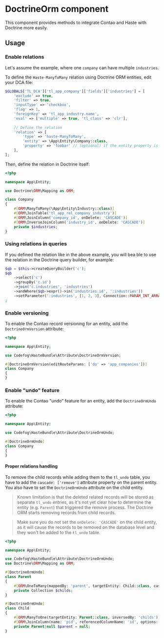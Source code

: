 # DoctrineOrm component

This component provides methods to integrate Contao and Haste with Doctrine more easily.

## Usage

### Enable relations

Let's assume the example, where one `company` can have multiple `industries`.

To define the `Haste-ManyToMany` relation using Doctrine ORM entities, edit your DCA file:

```php
$GLOBALS['TL_DCA']['tl_app_company']['fields']['industries'] = [
    'exclude' => true,
    'filter' => true,
    'inputType' => 'checkbox',
    'flag' => 1,
    'foreignKey' => 'tl_app_industry.name',
    'eval' => ['multiple' => true, 'tl_class' => 'clr'],
    
    // Define the relation
    'relation' => [
        'type' => 'haste-ManyToMany', 
        'entity' => \App\Entity\Company::class,
        'property' => 'foobar' // (optional) if the entity property is different than the field name
    ],
];
```

Then, define the relation in Doctrine itself:

```php
<?php

namespace App\Entity;

use Doctrine\ORM\Mapping as ORM;

class Company
{
    #[ORM\ManyToMany(\App\Entity\Industry::class)]
    #[ORM\JoinTable('tl_app_rel_company_industry')]
    #[ORM\JoinColumn('company_id', onDelete: 'CASCADE')]
    #[ORM\InverseJoinColumn('industry_id', onDelete: 'CASCADE')]
    private $industries;
}
``` 


### Using relations in queries

If you defined the relation like in the above example, you will bea ble to use the relation in the Doctrine 
query builder, for example:

```php
$qb = $this->createQueryBuilder('c');
$qb
    ->select('c')
    ->groupBy('c.id')
    ->join('c.industries', 'industries')
    ->andWhere($qb->expr()->in('industries.id', ':industries'))
    ->setParameter(':industries', [1, 2, 3], Connection::PARAM_INT_ARRAY)
;
```


### Enable versioning

To enable the Contao record versioning for an entity, add the `DoctrineOrmVersion` attribute:

```php
<?php

namespace App\Entity;

use Codefog\HasteBundle\Attribute\DoctrineOrmVersion;

#[DoctrineOrmVersion(editRouteParams: ['do' => 'app_companies'])]
class Company
{
}
```


### Enable "undo" feature

To enable the Contao "undo" feature for an entity, add the `DoctrineOrmUndo` attribute:

```php
<?php

namespace App\Entity;

use Codefog\HasteBundle\Attribute\DoctrineOrmUndo;

#[DoctrineOrmUndo]
class Company
{
}
```

#### Proper relations handling

To remove the child records while adding them to the `tl_undo` table, you have to add the `cascade: ['remove']` attribute
property on the parent entity. You also have to set the `DoctrineOrmUndo` attribute on the child entity.

> Known limitation is that the deleted related records will be stored as separate `tl_undo` entries, as it's not yet
> clear how to determine the entity (e.g. `Parent`) that triggered the remove process. The Doctrine ORM starts
> removing records from child records. 

> Make sure you do not set the `onDelete: 'CASCADE'` on the child entity, as it will cause the records to be removed
> on the database level and they won't be added to the `tl_undo` table.

```php
<?php

namespace App\Entity;

use Codefog\HasteBundle\Attribute\DoctrineOrmUndo;
use Doctrine\ORM\Mapping as ORM;

#[DoctrineOrmUndo]
class Parent
{
    #[ORM\OneToMany(mappedBy: 'parent', targetEntity: Child::class, cascade: ['remove'])]
    private Collection $childs;
}

#[DoctrineOrmUndo]
class Child 
{
    #[ORM\ManyToOne(targetEntity: Parent::class, inversedBy: 'childs')]
    #[ORM\JoinColumn(name: 'pid', referencedColumnName: 'id', options: ['default' => 0])]
    private Parent|null $parent = null;
}
```

